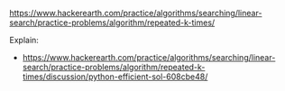 https://www.hackerearth.com/practice/algorithms/searching/linear-search/practice-problems/algorithm/repeated-k-times/

Explain:

- https://www.hackerearth.com/practice/algorithms/searching/linear-search/practice-problems/algorithm/repeated-k-times/discussion/python-efficient-sol-608cbe48/
